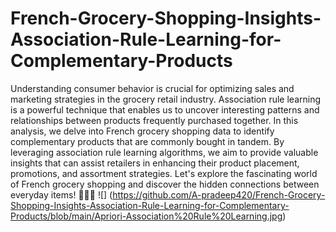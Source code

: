 # French-Grocery-Shopping-Insights-Association-Rule-Learning-for-Complementary-Products
Understanding consumer behavior is crucial for optimizing sales and marketing strategies in the grocery retail industry. Association rule learning is a powerful technique that enables us to uncover interesting patterns and relationships between products frequently purchased together. In this analysis, we delve into French grocery shopping data to identify complementary products that are commonly bought in tandem. By leveraging association rule learning algorithms, we aim to provide valuable insights that can assist retailers in enhancing their product placement, promotions, and assortment strategies. Let's explore the fascinating world of French grocery shopping and discover the hidden connections between everyday items! 🥖🧀🍷
![] (https://github.com/A-pradeep420/French-Grocery-Shopping-Insights-Association-Rule-Learning-for-Complementary-Products/blob/main/Apriori-Association%20Rule%20Learning.jpg)
